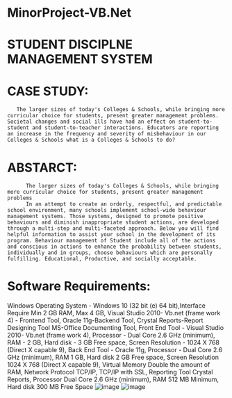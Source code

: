 # MinorProject-VB.Net
# STUDENT DISCIPLNE MANAGEMENT SYSTEM
# CASE STUDY: 
       The larger sizes of today's Colleges & Schools, while bringing more curricular choice for students, present greater management problems. Societal changes and social ills have had an effect on student-to-student and student-to-teacher interactions. Educators are reporting an increase in the frequency and severity of misbehaviour in our Colleges & Schools what is a Colleges & Schools to do? 
# ABSTARCT:
          The larger sizes of today's Colleges & Schools, while bringing more curricular choice for students, present greater management problems 
          In an attempt to create an orderly, respectful, and predictable school environment, many schools implement school-wide behaviour management systems. Those systems, designed to promote positive behaviours and diminish inappropriate student actions, are developed through a multi-step and multi-faceted approach. Below you will find helpful information to assist your school in the development of its program. Behaviour management of Student include all of the actions and conscious in actions to enhance the probability between students, individually and in groups, choose behaviours which are personally fulfilling. Educational, Productive, and socially acceptable.  
# Software Requirements:
Windows Operating System - Windows 10 (32 bit (e) 64 bit),Interface Require Min 2 GB RAM, Max 4 GB, Visual Studio 2010- Vb.net (frame work 4) - Frontend Tool, Oracle 11g-Backend Tool, Crystal Reports-Report Designing Tool MS-Office Documenting Tool, Front End Tool - Visual Studio 2010- Vb.net (frame work 4), Processor - Dual Core 2.6 GHz (minimum), RAM - 2 GB, Hard disk - 3 GB Free space, Screen Resolution - 1024 X 768 (Direct X capable 9), Back End Tool - Oracle 11g, Processor - Dual Core 2.6 GHz (minimum), RAM 1 GB, Hard disk 2 GB Free space, Screen Resolution 1024 X 768 (Direct X capable 9), Virtual Memory Double the amount of RAM, Network Protocol TCP/IP, TCP/IP with SSL, Reporting Tool Crystal Reports, Processor Dual Core 2.6 GHz (minimum), RAM 512 MB Minimum, Hard disk 300 MB Free Space 
![image](https://github.com/ShaikArshad1234/MinorProject-VB.Net/assets/115883482/c078e04d-86bf-48c6-9422-48557c293fa0)
![image](https://github.com/ShaikArshad1234/MinorProject-VB.Net/assets/115883482/61a691a6-9770-440d-9526-1ff67cc8e2d9)
